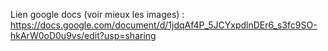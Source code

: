 Lien google docs (voir mieux les images) : https://docs.google.com/document/d/1jdqAf4P_5JCYxpdlnDEr6_s3fc9SO-hkArW0oD0u9vs/edit?usp=sharing
